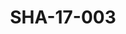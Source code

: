 ---
pid: SHA-17-003
title: SHA-17-003
language: ar
collection: شرحبيل احمد
original_label: 
rights: شرحبيل احمد
location_of_original: شرحبيل احمد
photographer_or_studio: استوديو جاك الكويت
scanned_from: photograph 13 by 17.9
_date: '1964'
location: الكويت
description: 'مجموعة من الرجال بعد الحفلة '
additional_notes: 
permission_display: 'yes'
on_server: 'no'
on_website: 'no'
permalink: /photopages/ar/SHA-17-003.html
layout: photo-page
---